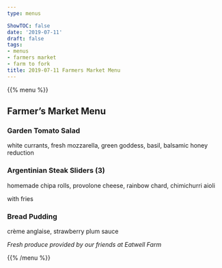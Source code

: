 ```yaml
---
type: menus

ShowTOC: false
date: '2019-07-11'
draft: false
tags:
- menus
- farmers market
- farm to fork
title: 2019-07-11 Farmers Market Menu
---
```


{{% menu %}}

## Farmer’s Market Menu

### Garden Tomato Salad

white currants, fresh mozzarella, green goddess,
basil, balsamic honey reduction

### Argentinian Steak Sliders \(3\)

homemade chipa rolls, provolone cheese,
rainbow chard, chimichurri aioli

with fries

### Bread Pudding

crème anglaise, strawberry plum sauce


*Fresh produce provided by our friends at Eatwell Farm*

{{% /menu %}}
